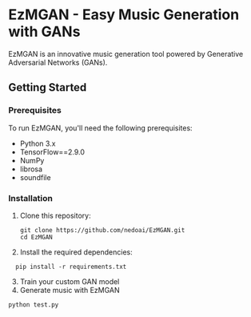 # EzMGAN - Easy Music Generation with GANs

EzMGAN is an innovative music generation tool powered by Generative Adversarial Networks (GANs).

## Getting Started

### Prerequisites

To run EzMGAN, you'll need the following prerequisites:

- Python 3.x
- TensorFlow==2.9.0
- NumPy
- librosa
- soundfile

### Installation

1. Clone this repository:

   ```shell
   git clone https://github.com/nedoai/EzMGAN.git
   cd EzMGAN
   ```
2. Install the required dependencies:
```shell
  pip install -r requirements.txt
```
3. Train your custom GAN model
4. Generate music with EzMGAN
  ```shell
  python test.py
  ```
